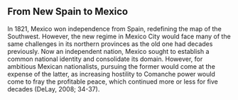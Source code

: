 ## From New Spain to Mexico

In 1821, Mexico won independence from Spain, redefining the map of the Southwest. However, the new regime in Mexico City would face many of the same challenges in its northern provinces as the old one had decades previously. Now an independent nation, Mexico sought to establish a common national identity and consolidate its domain. However, for ambitious Mexican nationalists, pursuing the former would come at the expense of the latter, as increasing hostility to Comanche power would come to fray the profitable peace, which continued more or less for five decades (DeLay, 2008; 34-37).
